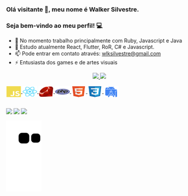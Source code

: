 ### Olá visitante 👋, meu nome é Walker Silvestre.
### Seja bem-vindo ao meu perfil! 💻

- 🔭 No momento trabalho principalmente com Ruby, Javascript e Java
- 🌱 Estudo atualmente React, Flutter, RoR, C# e Javascript.
- 📫 Pode entrar em contato através: wlksilvestre@gmail.com
- ⚡ Entusiasta dos games e de artes visuais

<div align="center">
  <a href="https://github.com/JohnAndante">
  <img height="160em" src="https://github-readme-stats.vercel.app/api?username=johnandante&show_icons=true&theme=dark&include_all_commits=true&count_private=true"/>
  <img height="160em" src="https://github-readme-stats.vercel.app/api/top-langs/?username=johnandante&layout=compact&langs_count=7&theme=dark"/>
</div>
<div style="display: inline_block"><br>
  <img align="center" alt="Js"    height="30" width="40" src="https://raw.githubusercontent.com/devicons/devicon/master/icons/javascript/javascript-plain.svg">
  <img align="center" alt="React" height="30" width="40" src="https://raw.githubusercontent.com/devicons/devicon/master/icons/react/react-original.svg">
  <img align="center" alt="Ruby"  height="30" width="40" src="https://raw.githubusercontent.com/devicons/devicon/master/icons/ruby/ruby-original.svg">
  <img align="center" alt="PHP"   height="30" width="40" src="https://raw.githubusercontent.com/devicons/devicon/master/icons/php/php-original.svg">
  <img align="center" alt="HTML"  height="30" width="40" src="https://raw.githubusercontent.com/devicons/devicon/master/icons/html5/html5-original.svg">
  <img align="center" alt="CSS"   height="30" width="40" src="https://raw.githubusercontent.com/devicons/devicon/master/icons/css3/css3-original.svg">
  <img align="center" alt="Android Studio"    height="30" width="40" src="https://raw.githubusercontent.com/devicons/devicon/master/icons/androidstudio/androidstudio-plain.svg">
</div>
  
  ##
 
<div>
  <a href="https://instagram.com/vishwalker/" target="_blank"><img src="https://img.shields.io/badge/-Instagram-%23E4405F?style=for-the-badge&logo=instagram&logoColor=white" target="_blank"></a>
  <a href = "mailto:wlksilvestre@gmail.com"><img src="https://img.shields.io/badge/-Gmail-%23333?style=for-the-badge&logo=gmail&logoColor=white" target="_blank"></a>
  <a href="https://www.linkedin.com/in/walker-silvestre/" target="_blank"><img src="https://img.shields.io/badge/-LinkedIn-%230077B5?style=for-the-badge&logo=linkedin&logoColor=white" target="_blank"></a> 
 
  ![Snake animation](https://github.com/JohnAndante/JohnAndante/blob/output/github-contribution-grid-snake.svg)
 

